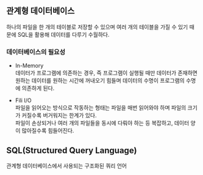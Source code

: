 ## 관계형 데이터베이스
하나의 파일을 한 개의 테이블로 저장할 수 있으며 여러 개의 테이블을 가질 수 있기 때문에 SQL을 활용해 데이터를 다루기 수월하다. 

### 데이터베이스의 필요성 
- In-Memory <br/>
데이터가 프로그램에 의존하는 경우, 즉 프로그램이 실행될 때만 데이터가 존재하면 원하는 데이터를 원하는 시간에 꺼내오기 힘들며 데이터의 수명이 프로그램의 수명에 의존하게 된다.

- Fili I/O <br/>
파일을 읽어오는 방식으로 작동하는 형태는 파일을 매번 읽어와야 하며 파일의 크기가 커질수록 버거워지는 한계가 있다. <br/>
파일이 손상되거나 여러 개의 파일들을 동시에 다뤄야 하는 등 복잡하고, 데이터 양이 많아질수록 힘들어진다. <br/>

## SQL(Structured Query Language)
관계형 데이터베이스에서 사용되는 구조화된 쿼리 언어 
